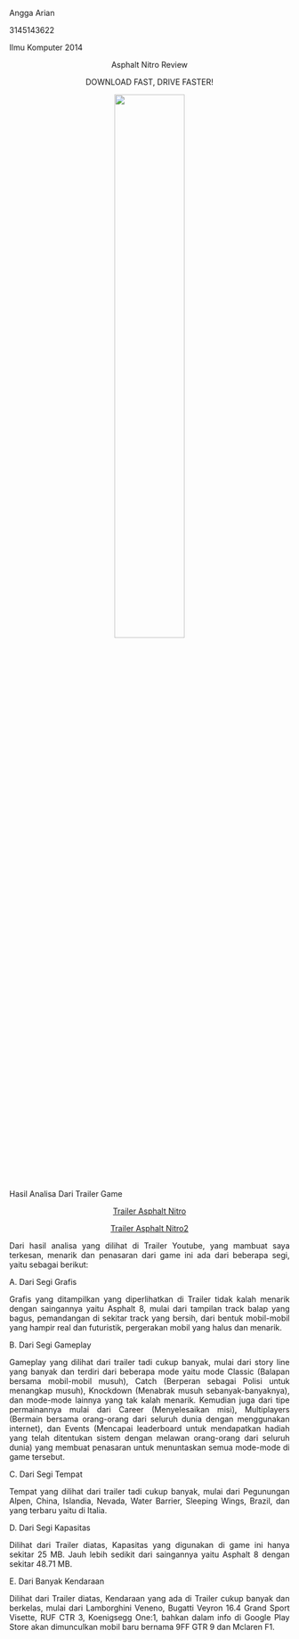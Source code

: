 <html>
<body>
<p align="left">Angga Arian</p> 
<p align="left">3145143622</p>
<p align="left">Ilmu Komputer 2014</p>           
<p align="center">Asphalt Nitro Review</p>
<p align="center">DOWNLOAD FAST, DRIVE FASTER!</p>
<p align="center"><img src="https://1.bp.blogspot.com/-4trF7D74rSs/WJNNUGcWW6I/AAAAAAAAFqA/7cacR7q3RtYZoL6RNna65yNTBhVJf3ktQCLcB/s1600/unnamed.png" align="center" width="50%"></p>

<p align="justify">Hasil Analisa Dari Trailer Game</p>

<p align="center"><a href="https://www.youtube.com/embed/lXaGPCSqlsM">Trailer Asphalt Nitro</a></p>
<p align="center"><a href="https://www.youtube.com/embed/RJZHGvsDnyg">Trailer Asphalt Nitro2</a></p>


<p align="justify">Dari hasil analisa yang dilihat di Trailer Youtube, yang mambuat saya terkesan, menarik dan penasaran dari game ini ada dari beberapa segi, yaitu sebagai berikut:</p>

<p align="justify">A. Dari Segi Grafis</p>
<p align="justify">Grafis yang ditampilkan yang diperlihatkan di Trailer tidak kalah menarik dengan saingannya yaitu Asphalt 8, mulai dari tampilan track balap yang bagus, pemandangan di sekitar track yang bersih, dari bentuk mobil-mobil yang hampir real dan futuristik, pergerakan mobil yang halus dan menarik.</p>
<p align="justify">B. Dari Segi Gameplay</p>
<p align="justify">Gameplay yang dilihat dari trailer tadi cukup banyak, mulai dari story line yang banyak dan terdiri dari beberapa mode yaitu mode Classic (Balapan bersama mobil-mobil musuh), Catch (Berperan sebagai Polisi untuk menangkap musuh), Knockdown (Menabrak musuh sebanyak-banyaknya), dan mode-mode lainnya yang tak kalah menarik. Kemudian juga dari tipe permainannya mulai dari Career (Menyelesaikan misi), Multiplayers (Bermain bersama orang-orang dari seluruh dunia dengan menggunakan internet), dan Events (Mencapai leaderboard untuk mendapatkan hadiah yang telah ditentukan sistem dengan melawan orang-orang dari seluruh dunia) yang membuat penasaran untuk menuntaskan semua mode-mode di game tersebut.</p>
<p align="justify">C. Dari Segi Tempat</p>
<p align="justify">Tempat yang dilihat dari trailer tadi cukup banyak, mulai dari Pegunungan Alpen, China, Islandia, Nevada, Water Barrier, Sleeping Wings, Brazil, dan yang terbaru yaitu di Italia.</p>
<p align="justify">D. Dari Segi Kapasitas</p>
<p align="justify">Dilihat dari Trailer diatas, Kapasitas yang digunakan di game ini hanya sekitar 25 MB. Jauh lebih sedikit dari saingannya yaitu Asphalt 8 dengan sekitar 48.71 MB.</p>
<p align="justify">E. Dari Banyak Kendaraan</p>
<p align="justify">Dilihat dari Trailer diatas, Kendaraan yang ada di Trailer cukup banyak dan berkelas, mulai dari Lamborghini Veneno, Bugatti Veyron 16.4 Grand Sport Visette, RUF CTR 3, Koenigsegg One:1, bahkan dalam info di Google Play Store akan dimunculkan mobil baru bernama 9FF GTR 9 dan Mclaren F1.</p>
</body>
</html>

